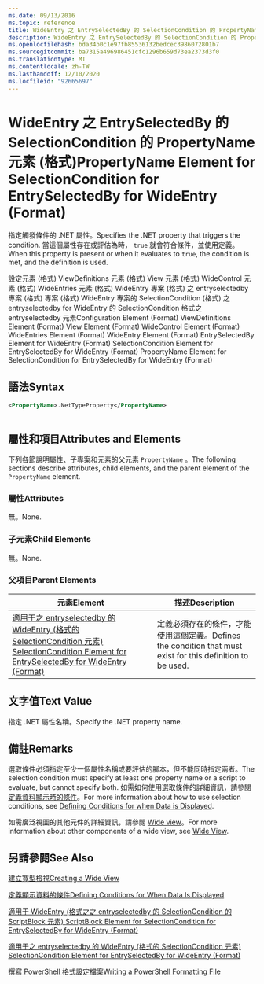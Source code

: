 ```yaml
---
ms.date: 09/13/2016
ms.topic: reference
title: WideEntry 之 EntrySelectedBy 的 SelectionCondition 的 PropertyName 元素 (格式)
description: WideEntry 之 EntrySelectedBy 的 SelectionCondition 的 PropertyName 元素 (格式)
ms.openlocfilehash: bda34b0c1e97fb85536132bedcec3986072801b7
ms.sourcegitcommit: ba7315a496986451cfc1296b659d73ea2373d3f0
ms.translationtype: MT
ms.contentlocale: zh-TW
ms.lasthandoff: 12/10/2020
ms.locfileid: "92665697"
---
```

# <a name="propertyname-element-for-selectioncondition-for-entryselectedby-for-wideentry-format"></a><span data-ttu-id="7e6b4-103">WideEntry 之 EntrySelectedBy 的 SelectionCondition 的 PropertyName 元素 (格式)</span><span class="sxs-lookup"><span data-stu-id="7e6b4-103">PropertyName Element for SelectionCondition for EntrySelectedBy for WideEntry (Format)</span></span>

<span data-ttu-id="7e6b4-104">指定觸發條件的 .NET 屬性。</span><span class="sxs-lookup"><span data-stu-id="7e6b4-104">Specifies the .NET property that triggers the condition.</span></span> <span data-ttu-id="7e6b4-105">當這個屬性存在或評估為時， `true` 就會符合條件，並使用定義。</span><span class="sxs-lookup"><span data-stu-id="7e6b4-105">When this property is present or when it evaluates to `true`, the condition is met, and the definition is used.</span></span>

<span data-ttu-id="7e6b4-106">設定元素 (格式) ViewDefinitions 元素 (格式) View 元素 (格式) WideControl 元素 (格式) WideEntries 元素 (格式) WideEntry 專案 (格式) 之 entryselectedby 專案 (格式) 專案 (格式) WideEntry 專案的 SelectionCondition (格式) 之 entryselectedby for WideEntry 的 SelectionCondition 格式之 entryselectedby 元素</span><span class="sxs-lookup"><span data-stu-id="7e6b4-106">Configuration Element (Format) ViewDefinitions Element (Format) View Element (Format) WideControl Element (Format) WideEntries Element (Format) WideEntry Element (Format) EntrySelectedBy Element for WideEntry (Format) SelectionCondition Element for EntrySelectedBy for WideEntry (Format) PropertyName Element for SelectionCondition for EntrySelectedBy for WideEntry (Format)</span></span>

## <a name="syntax"></a><span data-ttu-id="7e6b4-107">語法</span><span class="sxs-lookup"><span data-stu-id="7e6b4-107">Syntax</span></span>

```xml
<PropertyName>.NetTypeProperty</PropertyName>
```

```csharp

```

## <a name="attributes-and-elements"></a><span data-ttu-id="7e6b4-108">屬性和項目</span><span class="sxs-lookup"><span data-stu-id="7e6b4-108">Attributes and Elements</span></span>

<span data-ttu-id="7e6b4-109">下列各節說明屬性、子專案和元素的父元素 `PropertyName` 。</span><span class="sxs-lookup"><span data-stu-id="7e6b4-109">The following sections describe attributes, child elements, and the parent element of the `PropertyName` element.</span></span>

### <a name="attributes"></a><span data-ttu-id="7e6b4-110">屬性</span><span class="sxs-lookup"><span data-stu-id="7e6b4-110">Attributes</span></span>

<span data-ttu-id="7e6b4-111">無。</span><span class="sxs-lookup"><span data-stu-id="7e6b4-111">None.</span></span>

### <a name="child-elements"></a><span data-ttu-id="7e6b4-112">子元素</span><span class="sxs-lookup"><span data-stu-id="7e6b4-112">Child Elements</span></span>

<span data-ttu-id="7e6b4-113">無。</span><span class="sxs-lookup"><span data-stu-id="7e6b4-113">None.</span></span>

### <a name="parent-elements"></a><span data-ttu-id="7e6b4-114">父項目</span><span class="sxs-lookup"><span data-stu-id="7e6b4-114">Parent Elements</span></span>

|<span data-ttu-id="7e6b4-115">元素</span><span class="sxs-lookup"><span data-stu-id="7e6b4-115">Element</span></span>|<span data-ttu-id="7e6b4-116">描述</span><span class="sxs-lookup"><span data-stu-id="7e6b4-116">Description</span></span>|
|-------------|-----------------|
|[<span data-ttu-id="7e6b4-117">適用于之 entryselectedby 的 WideEntry (格式的 SelectionCondition 元素) </span><span class="sxs-lookup"><span data-stu-id="7e6b4-117">SelectionCondition Element for EntrySelectedBy for WideEntry (Format)</span></span>](./selectioncondition-element-for-entryselectedby-for-widecontrol-format.md)|<span data-ttu-id="7e6b4-118">定義必須存在的條件，才能使用這個定義。</span><span class="sxs-lookup"><span data-stu-id="7e6b4-118">Defines the condition that must exist for this definition to be used.</span></span>|

## <a name="text-value"></a><span data-ttu-id="7e6b4-119">文字值</span><span class="sxs-lookup"><span data-stu-id="7e6b4-119">Text Value</span></span>

<span data-ttu-id="7e6b4-120">指定 .NET 屬性名稱。</span><span class="sxs-lookup"><span data-stu-id="7e6b4-120">Specify the .NET property name.</span></span>

## <a name="remarks"></a><span data-ttu-id="7e6b4-121">備註</span><span class="sxs-lookup"><span data-stu-id="7e6b4-121">Remarks</span></span>

<span data-ttu-id="7e6b4-122">選取條件必須指定至少一個屬性名稱或要評估的腳本，但不能同時指定兩者。</span><span class="sxs-lookup"><span data-stu-id="7e6b4-122">The selection condition must specify at least one property name or a script to evaluate, but cannot specify both.</span></span> <span data-ttu-id="7e6b4-123">如需如何使用選取條件的詳細資訊，請參閱 [定義資料顯示時的條件](./defining-conditions-for-displaying-data.md)。</span><span class="sxs-lookup"><span data-stu-id="7e6b4-123">For more information about how to use selection conditions, see [Defining Conditions for when Data is Displayed](./defining-conditions-for-displaying-data.md).</span></span>

<span data-ttu-id="7e6b4-124">如需廣泛視圖的其他元件的詳細資訊，請參閱 [Wide view](./creating-a-wide-view.md)。</span><span class="sxs-lookup"><span data-stu-id="7e6b4-124">For more information about other components of a wide view, see [Wide View](./creating-a-wide-view.md).</span></span>

## <a name="see-also"></a><span data-ttu-id="7e6b4-125">另請參閱</span><span class="sxs-lookup"><span data-stu-id="7e6b4-125">See Also</span></span>

[<span data-ttu-id="7e6b4-126">建立寬型檢視</span><span class="sxs-lookup"><span data-stu-id="7e6b4-126">Creating a Wide View</span></span>](./creating-a-wide-view.md)

[<span data-ttu-id="7e6b4-127">定義顯示資料的條件</span><span class="sxs-lookup"><span data-stu-id="7e6b4-127">Defining Conditions for When Data Is Displayed</span></span>](./defining-conditions-for-displaying-data.md)

[<span data-ttu-id="7e6b4-128">適用于 WideEntry (格式之之 entryselectedby 的 SelectionCondition 的 ScriptBlock 元素) </span><span class="sxs-lookup"><span data-stu-id="7e6b4-128">ScriptBlock Element for SelectionCondition for EntrySelectedBy for WideEntry (Format)</span></span>](./scriptblock-element-for-selectioncondition-for-entryselectedby-for-widecontrol-format.md)

[<span data-ttu-id="7e6b4-129">適用于之 entryselectedby 的 WideEntry (格式的 SelectionCondition 元素) </span><span class="sxs-lookup"><span data-stu-id="7e6b4-129">SelectionCondition Element for EntrySelectedBy for WideEntry (Format)</span></span>](./selectioncondition-element-for-entryselectedby-for-widecontrol-format.md)

[<span data-ttu-id="7e6b4-130">撰寫 PowerShell 格式設定檔案</span><span class="sxs-lookup"><span data-stu-id="7e6b4-130">Writing a PowerShell Formatting File</span></span>](./writing-a-powershell-formatting-file.md)
